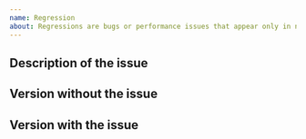 ```yaml
---
name: Regression
about: Regressions are bugs or performance issues that appear only in newer versions. They usually get higher priority. Make sure to check first that the change of behavior is not documented in the changelog.
---
```


## Description of the issue


## Version without the issue


## Version with the issue
